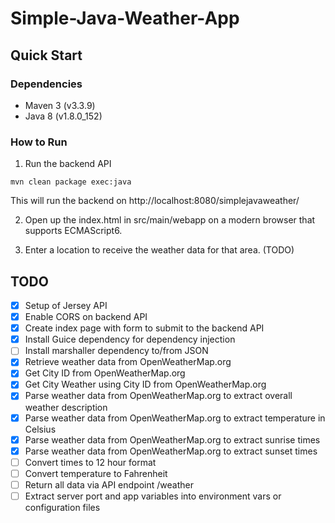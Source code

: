 # Simple-Java-Weather-App

## Quick Start

### Dependencies

- Maven 3 (v3.3.9)
- Java 8 (v1.8.0_152)

### How to Run

1. Run the backend API

`mvn clean package exec:java`

This will run the backend on http://localhost:8080/simplejavaweather/ 

2. Open up the index.html in src/main/webapp on a modern browser that supports ECMAScript6.

3. Enter a location to receive the weather data for that area. (TODO)


## TODO

- [x] Setup of Jersey API
- [x] Enable CORS on backend API
- [x] Create index page with form to submit to the backend API
- [x] Install Guice dependency for dependency injection
- [ ] Install marshaller dependency to/from JSON
- [x] Retrieve weather data from OpenWeatherMap.org
- [x] Get City ID from OpenWeatherMap.org
- [x] Get City Weather using City ID from OpenWeatherMap.org
- [x] Parse weather data from OpenWeatherMap.org to extract overall weather description
- [x] Parse weather data from OpenWeatherMap.org to extract temperature in Celsius
- [x] Parse weather data from OpenWeatherMap.org to extract sunrise times
- [x] Parse weather data from OpenWeatherMap.org to extract sunset times
- [ ] Convert times to 12 hour format
- [ ] Convert temperature to Fahrenheit
- [ ] Return all data via API endpoint /weather
- [ ] Extract server port and app variables into environment vars or configuration files
